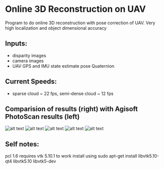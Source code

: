# Online 3D Reconstruction on UAV

Program to do online 3D reconstruction with pose correction of UAV. Very high localization and object dimensional accuracy

## Inputs:
- disparity images
- camera images
- UAV GPS and IMU state estimate pose Quaternion

## Current Speeds:
- sparse cloud ~ 22 fps, semi-dense cloud ~ 12 fps

## Comparision of results (right) with Agisoft PhotoScan results (left)
![alt text](https://github.com/pk17r/pose_estimation/blob/master/comparison_with_Agisoft_PhotoScan_results/1.png)
![alt text](https://github.com/pk17r/pose_estimation/blob/master/comparison_with_Agisoft_PhotoScan_results/2.png)
![alt text](https://github.com/pk17r/pose_estimation/blob/master/comparison_with_Agisoft_PhotoScan_results/3.png)
![alt text](https://github.com/pk17r/pose_estimation/blob/master/comparison_with_Agisoft_PhotoScan_results/4.png)
![alt text](https://github.com/pk17r/pose_estimation/blob/master/comparison_with_Agisoft_PhotoScan_results/5.png)


## Self notes:
pcl 1.6 requires vtk 5.10.1 to work
install using
sudo apt-get install libvtk5.10-qt4 libvtk5.10 libvtk5-dev
